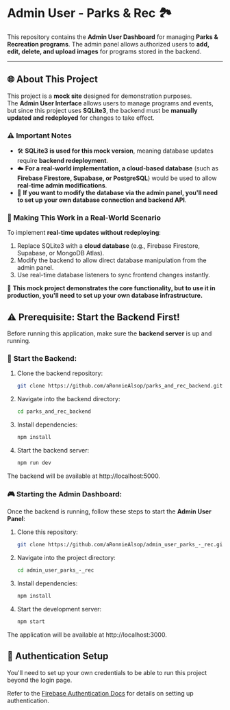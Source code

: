 # Admin User - Parks & Rec 🏞️

This repository contains the **Admin User Dashboard** for managing **Parks & Recreation programs**. The admin panel allows authorized users to **add, edit, delete, and upload images** for programs stored in the backend.

---
## 🌐 About This Project

This project is a **mock site** designed for demonstration purposes.  
The **Admin User Interface** allows users to manage programs and events, but since this project uses **SQLite3**, the backend must be **manually updated and redeployed** for changes to take effect.

### **⚠️ Important Notes**
- 🛠 **SQLite3 is used for this mock version**, meaning database updates require **backend redeployment**.
- ☁️ **For a real-world implementation, a cloud-based database** (such as **Firebase Firestore, Supabase, or PostgreSQL**) would be used to allow **real-time admin modifications**.
- 🔧 **If you want to modify the database via the admin panel, you'll need to set up your own database connection and backend API**.

### **🔄 Making This Work in a Real-World Scenario**
To implement **real-time updates without redeploying**:
1. Replace SQLite3 with a **cloud database** (e.g., Firebase Firestore, Supabase, or MongoDB Atlas).
2. Modify the backend to allow direct database manipulation from the admin panel.
3. Use real-time database listeners to sync frontend changes instantly.

🚀 **This mock project demonstrates the core functionality, but to use it in production, you'll need to set up your own database infrastructure.**  


## ⚠️ **Prerequisite: Start the Backend First!**
Before running this application, make sure the **backend server** is up and running.  

### 🥌 **Start the Backend:**  
1. Clone the backend repository:  
   ```sh
   git clone https://github.com/aRonnieAlsop/parks_and_rec_backend.git
2. Navigate into the backend directory:
   ```sh
   cd parks_and_rec_backend
3. Install dependencies:
   ```sh
   npm install
4. Start the backend server:
   ```sh
   npm run dev
The backend will be available at http://localhost:5000.

### 🎮 **Starting the Admin Dashboard:**  
Once the backend is running, follow these steps to start the **Admin User Panel**:
1. Clone this repository:
   ```sh
   git clone https://github.com/aRonnieAlsop/admin_user_parks_-_rec.git
2. Navigate into the project directory:
   ```sh
   cd admin_user_parks_-_rec
3. Install dependencies:
   ```sh
   npm install
4. Start the development server:
   ```sh
   npm start

The application will be available at http://localhost:3000.

## 🔐 Authentication Setup

You'll need to set up your own credentials to be able to run this project beyond the login page.  

Refer to the [Firebase Authentication Docs](https://firebase.google.com/docs/auth) for details on setting up authentication.









